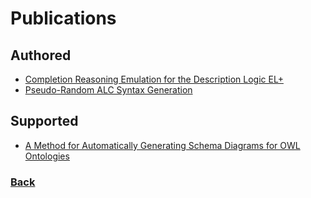 # Publications

## Authored

- [Completion Reasoning Emulation for the Description Logic EL+](https://github.com/aaronEberhart/me/raw/master/papers/AAAI-MAKE2020CompletionReasoningEmulationfortheDescriptionLogicEL%2B.pdf)
- [Pseudo-Random ALC Syntax Generation](https://github.com/aaronEberhart/me/raw/master/papers/ESWC2018Pseudo-RandomALCSyntaxGeneration.pdf)

## Supported

- [A Method for Automatically Generating Schema Diagrams for OWL Ontologies](https://github.com/aaronEberhart/me/raw/master/papers/KGSWC2019AMethodforAutomaticallyGeneratingSchemaDiagramsforOWLOntologies.pdf)

### [Back](index.md)
